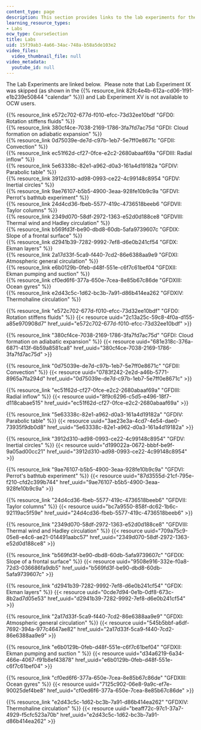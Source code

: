 ```yaml
---
content_type: page
description: This section provides links to the lab experiments for the course.
learning_resource_types:
- Labs
ocw_type: CourseSection
title: Labs
uid: 15f39ab3-4a66-34ac-748a-b58a5de103e2
video_files:
  video_thumbnail_file: null
video_metadata:
  youtube_id: null
---
```

The Lab Experiments are linked below.  Please note that Lab Experiment IX was skipped (as shown in the {{% resource_link 82fc4e4b-612a-cd06-1f91-e1b239e50844 "calendar" %}}) and Lab Experiment XV is not available to OCW users.

{{% resource_link e572c702-677d-f010-efcc-73d32ee10bdf "GFD0: Rotation stiffens fluids" %}}  
{{% resource_link 380cf4ce-7038-2169-1786-3fa7fd7ac75d "GFDI: Cloud formation on adiabatic expansion" %}}  
{{% resource_link 0d75039e-de7d-c97b-1eb7-5e7ff0e8671c "GFDII: Convection" %}}  
{{% resource_link ec51f62d-cf27-0fce-e2c2-2680abaaf69a "GFDIII: Radial inflow" %}}  
{{% resource_link 5e63338c-82e1-a962-d0a3-161a4d19182a "GFDIV: Parabolic table" %}}  
{{% resource_link 3912d310-ad98-0993-ce22-4c99148c8954 "GFDV: Inertial circles" %}}  
{{% resource_link 9ae76107-b5b5-4900-3eaa-928fe10b9c9a "GFDVI: Perrot's bathtub experiment" %}}  
{{% resource_link 24d4cd36-fbeb-5577-419c-4736518beeb6 "GFDVII: Taylor columns" %}}  
{{% resource_link 2349d070-58df-2972-1363-e52d0d188ce8 "GFDVIII: Thermal wind and Hadley circulation" %}}  
{{% resource_link b569fd3f-be90-dbd8-60db-5afa9739607c "GFDIX: Slope of a frontal surface" %}}  
{{% resource_link d2941b39-7282-9992-7ef8-d6e0b241cf54 "GFDX: Ekman layers" %}}  
{{% resource_link 2a17d33f-5ca9-f440-7cd2-86e6388aa9e9 "GFDXI: Atmospheric general circulation" %}}  
{{% resource_link e6b0129b-0feb-d48f-551e-c6f7c61bef04 "GFDXII: Ekman pumping and suction" %}}  
{{% resource_link cf0ed6f6-377a-650e-7cea-8e85b67c86de "GFDXIII: Ocean gyres" %}}  
{{% resource_link e2d43c5c-1d62-bc3b-7a91-d86b414ea262 "GFDXIV: Thermohaline circulation" %}}

{{% resource_link "e572c702-677d-f010-efcc-73d32ee10bdf" "GFD0: Rotation stiffens fluids" %}} 
{{< resource uuid="2c13a25c-59c8-4f0a-d155-a85e970908d7" href_uuid="e572c702-677d-f010-efcc-73d32ee10bdf" >}}

{{% resource_link "380cf4ce-7038-2169-1786-3fa7fd7ac75d" "GFDI: Cloud formation on adiabatic expansion" %}} {{< resource uuid="681e318c-376a-6871-413f-6b59a8581ca8" href_uuid="380cf4ce-7038-2169-1786-3fa7fd7ac75d" >}}

{{% resource_link "0d75039e-de7d-c97b-1eb7-5e7ff0e8671c" "GFDII: Convection" %}}
{{< resource uuid="0783f242-2e2d-a46b-5771-8965a7fa294d" href_uuid="0d75039e-de7d-c97b-1eb7-5e7ff0e8671c" >}}

{{% resource_link "ec51f62d-cf27-0fce-e2c2-2680abaaf69a" "GFDIII: Radial inflow" %}} 
{{< resource uuid="8f9c6296-c5d5-e496-18f7-d118cabae515" href_uuid="ec51f62d-cf27-0fce-e2c2-2680abaaf69a" >}}

{{% resource_link "5e63338c-82e1-a962-d0a3-161a4d19182a" "GFDIV: Parabolic table" %}}
{{< resource uuid="3ae23e3a-4cd7-4e54-dae0-73935f9db0d8" href_uuid="5e63338c-82e1-a962-d0a3-161a4d19182a" >}}

{{% resource_link "3912d310-ad98-0993-ce22-4c99148c8954" "GFDV: Inertial circles" %}}
{{< resource uuid="d199022a-0672-bbbf-be9f-9a05ad00cc21" href_uuid="3912d310-ad98-0993-ce22-4c99148c8954" >}}

{{% resource_link "9ae76107-b5b5-4900-3eaa-928fe10b9c9a" "GFDVI: Perrot's bathtub experiment" %}}
{{< resource uuid="87d3555d-21cf-795e-f210-cfd2c399b744" href_uuid="9ae76107-b5b5-4900-3eaa-928fe10b9c9a" >}}

{{% resource_link "24d4cd36-fbeb-5577-419c-4736518beeb6" "GFDVII: Taylor columns" %}}
{{< resource uuid="bc7a9550-858f-dc62-1b6c-92119ac5f59e" href_uuid="24d4cd36-fbeb-5577-419c-4736518beeb6" >}}

{{% resource_link "2349d070-58df-2972-1363-e52d0d188ce8" "GFDVIII: Thermal wind and Hadley circulation" %}}
{{< resource uuid="709a75c9-05e8-e4c6-ae21-014491aabc57" href_uuid="2349d070-58df-2972-1363-e52d0d188ce8" >}}

{{% resource_link "b569fd3f-be90-dbd8-60db-5afa9739607c" "GFDIX: Slope of a frontal surface" %}}
{{< resource uuid="9508e916-332e-f0a8-72d3-036686fa9db5" href_uuid="b569fd3f-be90-dbd8-60db-5afa9739607c" >}}

{{% resource_link "d2941b39-7282-9992-7ef8-d6e0b241cf54" "GFDX: Ekman layers" %}}
{{< resource uuid="0cde7d94-0e1b-0df8-673c-8b2ad7d05e53" href_uuid="d2941b39-7282-9992-7ef8-d6e0b241cf54" >}}

{{% resource_link "2a17d33f-5ca9-f440-7cd2-86e6388aa9e9" "GFDXI: Atmospheric general circulation" %}}
{{< resource uuid="545b5bbf-a6df-7692-394a-977c4647ae82" href_uuid="2a17d33f-5ca9-f440-7cd2-86e6388aa9e9" >}}

{{% resource_link "e6b0129b-0feb-d48f-551e-c6f7c61bef04" "GFDXII: Ekman pumping and suction " %}} 
{{< resource uuid="d34a6219-6a34-466e-4067-f91b8ef43878" href_uuid="e6b0129b-0feb-d48f-551e-c6f7c61bef04" >}}

{{% resource_link "cf0ed6f6-377a-650e-7cea-8e85b67c86de" "GFDXIII: Ocean gyres" %}}
{{< resource uuid="7125c902-06e8-9a9c-ef7e-90025def4be8" href_uuid="cf0ed6f6-377a-650e-7cea-8e85b67c86de" >}}

{{% resource_link "e2d43c5c-1d62-bc3b-7a91-d86b414ea262" "GFDXIV: Thermohaline circulation" %}} 
{{< resource uuid="beaff72c-97c1-37a7-4929-f5cfc523a70b" href_uuid="e2d43c5c-1d62-bc3b-7a91-d86b414ea262" >}}